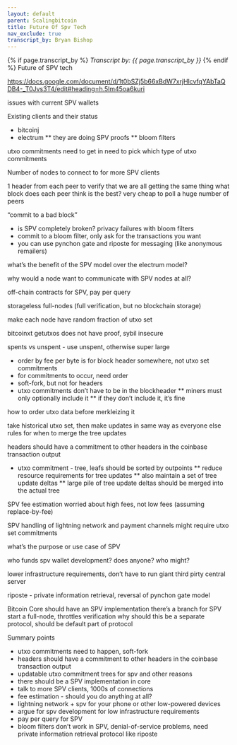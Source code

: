 ```yaml
---
layout: default
parent: Scalingbitcoin
title: Future Of Spv Tech
nav_exclude: true
transcript_by: Bryan Bishop
---
```


{% if page.transcript_by %} <i>Transcript by:
{{ page.transcript_by }}</i> {% endif %} Future of SPV tech

<https://docs.google.com/document/d/1t0bSZj5b66xBdW7xrjHlcvfqYAbTaQDB4-_T0Jvs3T4/edit#heading=h.5lm45oa6kuri>

issues with current SPV wallets

Existing clients and their status

- bitcoinj
- electrum ** they are doing SPV proofs ** bloom filters

utxo commitments need to get in need to pick which type of utxo
commitments

Number of nodes to connect to for more SPV clients

1 header from each peer to verify that we are all getting the same thing
what block does each peer think is the best? very cheap to poll a huge
number of peers

“commit to a bad block”

- is SPV completely broken? privacy failures with bloom filters
- commit to a bloom filter, only ask for the transactions you want
- you can use pynchon gate and riposte for messaging (like anonymous
  remailers)

what’s the benefit of the SPV model over the electrum model?

why would a node want to communicate with SPV nodes at all?

off-chain contracts for SPV, pay per query

storageless full-nodes (full verification, but no blockchain storage)

make each node have random fraction of utxo set

bitcoinxt getutxos does not have proof, sybil insecure

spents vs unspent - use unspent, otherwise super large

- order by fee per byte is for block header somewhere, not utxo set
  commitments
- for commitments to occur, need order
- soft-fork, but not for headers
- utxo commitments don’t have to be in the blockheader ** miners must
  only optionally include it ** if they don’t include it, it’s fine

how to order utxo data before merkleizing it

take historical utxo set, then make updates in same way as everyone else
rules for when to merge the tree updates

headers should have a commitment to other headers in the coinbase
transaction output

- utxo commitment - tree, leafs should be sorted by outpoints ** reduce
  resource requirements for tree updates ** also maintain a set of tree
  update deltas \*\* large pile of tree update deltas should be merged
  into the actual tree

SPV fee estimation worried about high fees, not low fees (assuming
replace-by-fee)

SPV handling of lightning network and payment channels might require
utxo set commitments

what’s the purpose or use case of SPV

who funds spv wallet development? does anyone? who might?

lower infrastructure requirements, don’t have to run giant third pirty
central server

riposte - private information retrieval, reversal of pynchon gate model

Bitcoin Core should have an SPV implementation there’s a branch for SPV
start a full-node, throttles verification why should this be a separate
protocol, should be default part of protocol

Summary points

- utxo commitments need to happen, soft-fork
- headers should have a commitment to other headers in the coinbase
  transaction output
- updatable utxo commitment trees for spv and other reasons
- there should be a SPV implementation in core
- talk to more SPV clients, 1000s of connections
- fee estimation - should you do anything at all?
- lightning network + spv for your phone or other low-powered devices
- argue for spv development for low infrastructure requirements
- pay per query for SPV
- bloom filters don’t work in SPV, denial-of-service problems, need
  private information retrieval protocol like riposte
